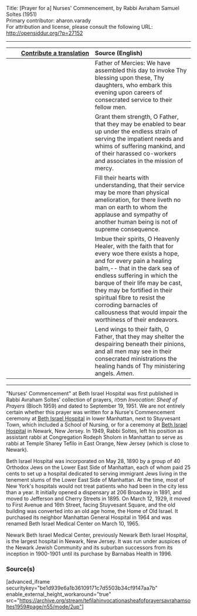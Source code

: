 <html>
<head></head>
<body>
Title: [Prayer for a] Nurses' Commencement, by Rabbi Avraham Samuel Soltes (1951)<br />
Primary contributor: aharon.varady<br />
For attribution and license, please consult the following URL: <a href="http://opensiddur.org/?p=27152">http://opensiddur.org/?p=27152</a>
<p />
<hr />

<table style="margin-left: auto;margin-right: auto;" class="draggable">
<thead><tr><th id="x" style="text-align: right;"><a href="/contribute/upload/">Contribute a translation</a></th><th style="text-align: left;">Source (English)</th></tr></thead>
<tbody>
<tr><td style="vertical-align:top;" width="46%">
<div class="liturgy"><span lang="he">

</span></div></td>
 
<td style="vertical-align:top;" width="53%">
<div class="english">
Father of Mercies:
We have assembled
this day
to invoke Thy blessing upon these,
Thy daughters,
who embark this evening
upon careers of consecrated service
to their fellow men.
</div></td></tr>


<tr><td style="vertical-align:top;" width="46%">
<div class="liturgy"><span lang="he">

</span></div></td>
 
<td style="vertical-align:top;" width="53%">
<div class="english">
Grant them strength,
O Father,
that they may be enabled
to bear up
under the endless strain
of serving
the impatient needs and whims
of suffering mankind,
and of their harassed co-workers and
associates
in the mission of mercy.
</div></td></tr>


<tr><td style="vertical-align:top;" width="46%">
<div class="liturgy"><span lang="he">

</span></div></td>
 
<td style="vertical-align:top;" width="53%">
<div class="english">
Fill their hearts
with understanding,
that their service
may be more
than physical amelioration,
for there liveth no man
on earth
to whom
the applause
and sympathy
of another human being
is not of supreme consequence.
</div></td></tr>


<tr><td style="vertical-align:top;" width="46%">
<div class="liturgy"><span lang="he">

</span></div></td>
 
<td style="vertical-align:top;" width="53%">
<div class="english">
Imbue their spirits,
O Heavenly Healer,
with the faith
that for every woe
there exists a hope,
and for every pain
a healing balm,--
that
in the dark sea of endless suffering
in which the barque of their life
may be cast,
they may be fortified
in their spiritual fibre
to resist
the corroding barnacles of callousness
that would impair
the worthiness of their endeavors.
</div></td></tr>


<tr><td style="vertical-align:top;" width="46%">
<div class="liturgy"><span lang="he">

</span></div></td>
 
<td style="vertical-align:top;" width="53%">
<div class="english">
Lend wings
to their faith,
O Father,
that they may shelter the despairing
beneath their pinions,
and all men
may see
in their consecrated ministrations
the healing hands
of Thy ministering angels.
<em>Amen</em>.
</div></td></tr>
</tbody></table>

<hr />

"Nurses' Commencement" at Beth Israel Hospital was first published in Rabbi Avraham Soltes’ collection of prayers, תפלה <em>Invocation: Sheaf of Prayers</em> (Bloch 1959) and dated to September 19, 1951. We are not entirely certain whether this prayer was written for a Nurse's Commencement ceremony at <a href="https://en.wikipedia.org/wiki/Mount_Sinai_Beth_Israel">Beth Israel Hospital</a> in lower Manhattan, next to Stuyvesant Town, which included a School of Nursing, or for a ceremony at <a href="https://en.wikipedia.org/wiki/Newark_Beth_Israel_Medical_Center">Beth Israel Hospital</a> in Newark, New Jersey. In 1949, Rabbi Soltes, left his position as assistant rabbi at Congregation Rodeph Sholom in Manhattan to serve as rabbi at Temple Sharey Tefilo in East Orange, New Jersey (which is close to Newark).

Beth Israel Hospital was incorporated on May 28, 1890 by a group of 40 Orthodox Jews on the Lower East Side of Manhattan, each of whom paid 25 cents to set up a hospital dedicated to serving immigrant Jews living in the tenement slums of the Lower East Side of Manhattan. At the time, most of New York's hospitals would not treat patients who had been in the city less than a year. It initially opened a dispensary at 206 Broadway in 1891, and moved to Jefferson and Cherry Streets in 1895. On March 12, 1929, it moved to First Avenue and 16th Street, facing Stuyvesant Square, and the old building was converted into an old age home, the Home of Old Israel. It purchased its neighbor Manhattan General Hospital in 1964 and was renamed Beth Israel Medical Center on March 10, 1965.

Newark Beth Israel Medical Center, previously Newark Beth Israel Hospital, is the largest hospital in Newark, New Jersey. It was run under auspices of the Newark Jewish Community and its suburban successors from its inception in 1900-1901 until its purchase by Barnabas Health in 1996.

<h3>Source(s)</h3>

[advanced_iframe securitykey="be1d939e6a1b36109171c7d5503b34cf9147aa7b" enable_external_height_workaround="true" src="https://archive.org/stream/tefilahinvocationasheafofprayersavrahamsoltes1959#page/n55/mode/2up"]
</body>
</html>
